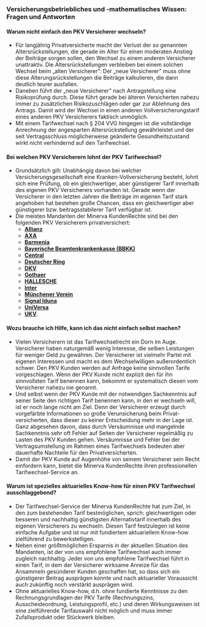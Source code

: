 ### Versicherungsbetriebliches und -mathematisches Wissen: Fragen und Antworten

#### Warum nicht einfach den PKV Versicherer wechseln?
* Für langjährig Privatversicherte macht der Verlust der so genannten Altersrückstellungen, 
die gerade im Alter für einen moderaten Anstieg der Beiträge sorgen sollen, 
den Wechsel zu einem anderen Versicherer unattraktiv. 
Die Altersrückstellungen verbleiben bei einem solchen Wechsel beim „alten Versicherer”: 
Der „neue Versicherer” muss ohne diese Alterungsrückstellungen die Beiträge kalkulieren, die dann deutlich teurer ausfallen.
* Daneben führt der „neue Versicherer” nach Antragstellung eine Risikoprüfung durch. 
Diese führt gerade bei älteren Versicherten nahezu immer zu zusätzlichen Risikozuschlägen 
oder gar zur Ablehnung des Antrags. 
Damit wird der Wechsel in einen anderen Vollversicherungstarif eines anderen PKV Versicherers faktisch unmöglich.
* Mit einem Tarifwechsel nach § 204 VVG hingegen ist die vollständige Anrechnung der angesparten 
Altersrückstellung gewährleistet und der seit Vertrags­schluss möglicherweise geänderte 
Gesundheitszustand wirkt nicht verhindernd auf den Tarifwechsel.

#### Bei welchen PKV Versicherern lohnt der PKV Tarifwechsel?
* Grundsätzlich gilt: Unabhängig davon bei welcher Versicherungsgesellschaft eine Kranken-Vollversicherung besteht, 
lohnt sich eine Prüfung, ob ein gleichwertiger, aber günstigerer Tarif innerhalb des eigenen PKV Versicherers vorhanden ist. Gerade wenn der Versicherer in den letzten Jahren die Beiträge im eigenen Tarif stark angehoben hat bestehen große Chancen, dass ein gleichwertiger aber günstigerer bzw. bei­trags­sta­bilerer Tarif verfügbar ist.
* Die meisten Mandanten der Minerva KundenRechte sind bei den folgenden PKV Versicherern privatversichert: 
    + [**Allianz**](www.http://minerva-kundenrechte.de/PKV/Tarifwechsel-Allianz?ref=TelegramGS)
    + [**AXA**](www.http://minerva-kundenrechte.de/PKV/Tarifwechsel-AXA?ref=TelegramGS)
    + [**Barmenia**](www.http://minerva-kundenrechte.de/PKV/Tarifwechsel-Barmenia?ref=TelegramGS)
    + [**Bayerische Beamtenkrankenkasse (BBKK)**](www.http://minerva-kundenrechte.de/PKV/Tarifwechsel-BBKK?ref=TelegramGS)
    + [**Central**](www.http://minerva-kundenrechte.de/PKV/Tarifwechsel-Central?ref=TelegramGS)
    + [**Deutscher Ring**](www.http://minerva-kundenrechte.de/PKV/Tarifwechsel-DeutscherRing?ref=TelegramGS)
    + [**DKV**](www.http://minerva-kundenrechte.de/PKV/Tarifwechsel-DKV?ref=TelegramGS)
    + [**Gothaer**](www.http://minerva-kundenrechte.de/PKV/Tarifwechsel-Gothaer?ref=TelegramGS)
    + [**HALLESCHE**](www.http://minerva-kundenrechte.de/PKV/Tarifwechsel-Hallesche?ref=TelegramGS)
    + [**Inter**](www.http://minerva-kundenrechte.de/PKV/Tarifwechsel-Inter?ref=TelegramGS)
    + [**Münchener Verein**](www.http://minerva-kundenrechte.de/PKV/Tarifwechsel-MuenchenerVerein?ref=TelegramGS)
    + [**Signal Iduna**](www.http://minerva-kundenrechte.de/PKV/Tarifwechsel-SignalIduna?ref=TelegramGS)
    + [**UniVersa**](www.http://minerva-kundenrechte.de/PKV/Tarifwechsel-Universa?ref=TelegramGS)
    + [**UKV**](www.http://minerva-kundenrechte.de/PKV/Tarifwechsel-UKV?ref=TelegramGS).

#### Wozu brauche ich Hilfe, kann ich das nicht einfach selbst machen?
* Vielen Versicherern ist das Tarif­wechsel­recht ein Dorn im Auge. Versicherer haben naturgemäß wenig Interesse, die selben Leistungen für weniger Geld zu gewähren. Der Versicherer ist vielmehr Partei mit eigenen Interessen und macht es dem Wechselwilligen außerordentlich schwer. Den PKV Kunden werden auf Anfrage keine sinnvollen Tarife vorgeschlagen. Wenn der PKV Kunde nicht explizit den für ihn sinnvollsten Tarif benennen kann, bekommt er systematisch diesen vom Versicherer nahezu nie genannt.
* Und selbst wenn der PKV Kunde mit der notwendigen Sachkenntnis auf seiner Seite den richtigen Tarif benennen kann, in den er wechseln will, ist er noch lange nicht am Ziel. Denn der Versicherer erzeugt durch vorgefärbte Informationen so große Verunsicherung beim Privat­versicherten, dass dieser zu keiner Entscheidung mehr in der Lage ist. Ganz abgesehen davon, dass durch Versäumnisse und mangelnde Sachkenntnis sehr oft Fehler auf Seiten der Versicherer regelmäßig zu Lasten des PKV Kunden gehen. Versäumnisse und Fehler bei der Vertragsumstellung im Rahmen eines Tarifwechsels bedeuten aber dauerhafte Nachteile für den Privatversicherten.
* Damit der PKV Kunde auf Augenhöhe von seinem Versicherer sein Recht einfordern kann, bietet die Minerva KundenRechte ihren professionellen Tarifwechsel-Service an.

#### Warum ist spezielles aktuarielles Know-how für einen PKV Tarif­wechsel ausschlag­gebend?
* Der Tarifwechsel-Service der Minerva KundenRechte hat zum Ziel, in den zum bestehenden Tarif bestmöglichen, sprich: gleichwertigen oder besseren und nachhaltig günstigsten Alternativtarif innerhalb des eigenen Versicherers zu wechseln. Diesen Tarif festzulegen ist keine einfache Aufgabe und ist nur mit fundiertem aktuariellem Know-how zielführend zu bewerkstelligen.
* Neben einer größtmöglichen Ersparnis in der aktuellen Situation des Mandanten, ist der von uns empfohlene Tarifwechsel auch immer zugleich nachhaltig: Jeder von uns empfohlene Tarifwechsel führt in einen Tarif, in dem der Versicherer wirksame Anreize für das Ansammeln gesünderer Kunden geschaffen hat, so dass sich ein günstigerer Beitrag ausprägen konnte und nach aktuarieller Voraussicht auch zukünftig noch verstärkt ausprägen wird.
* Ohne aktuarielles Know-how, d.h. ohne fundierte Kenntnisse zu den Rechnungsgrundlagen der PKV Tarife (Rechnungszins, Ausscheideordnung, Leistungsprofil, etc.) und deren Wirkungsweisen ist eine zielführende Tarifauswahl nicht möglich und muss immer Zufallsprodukt oder Stückwerk bleiben. 

